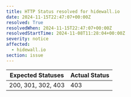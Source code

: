 ```yaml
---
title: HTTP Status resolved for hidewall.io
date: 2024-11-15T22:47:07+00:00Z
resolved: True
resolvedWhen: 2024-11-15T22:47:07+00:00Z
resolvedStartTime: 2024-11-08T11:28:04+00:00Z
severity: notice
affected:
  - hidewall.io
section: issue
---
```


| Expected Statuses | Actual Status  |
|-------------------|----------------|
| 200, 301, 302, 403 | 403 |
